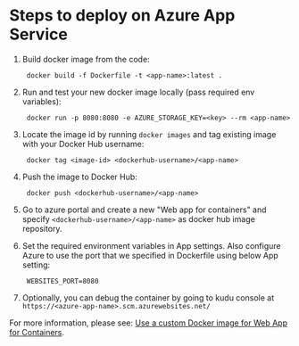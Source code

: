 # Steps to deploy on Azure App Service

1. Build docker image from the code: 
    
        docker build -f Dockerfile -t <app-name>:latest .

2. Run and test your new docker image locally (pass required env variables): 

        docker run -p 8080:8080 -e AZURE_STORAGE_KEY=<key> --rm <app-name>

3. Locate the image id by running `docker images` and tag existing image with your Docker Hub username: 

        docker tag <image-id> <dockerhub-username>/<app-name>

4. Push the image to Docker Hub: 

        docker push <dockerhub-username>/<app-name>

5. Go to azure portal and create a new "Web app for containers" and specify `<dockerhub-username>/<app-name>` as docker hub image repository. 

6. Set the required environment variables in App settings. Also configure Azure to use the port that we specified in Dockerfile using below App setting: 

        WEBSITES_PORT=8080

7. Optionally, you can debug the container by going to kudu console at `https://<azure-app-name>.scm.azurewebsites.net/`


For more information, please see: [Use a custom Docker image for Web App for Containers](https://docs.microsoft.com/en-us/azure/app-service/containers/tutorial-custom-docker-image).

